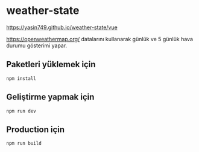 # weather-state

https://yasin749.github.io/weather-state/vue

https://openweathermap.org/ datalarını kullanarak günlük ve 5 günlük hava durumu gösterimi yapar. 

## Paketleri yüklemek için
```
npm install
```

## Geliştirme yapmak için
```
npm run dev
```

## Production için
```
npm run build
```
